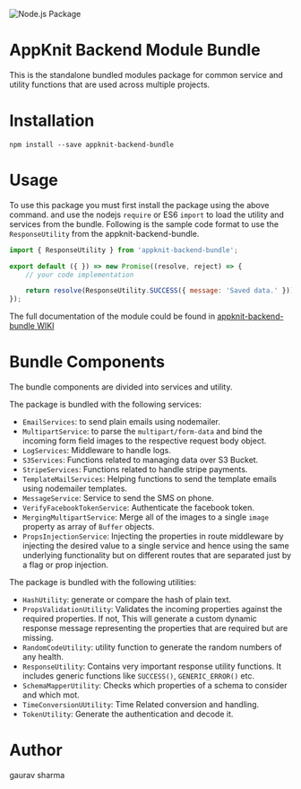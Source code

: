 ![Node.js Package](https://github.com/App-Knit/appknit-backend-modules/workflows/Node.js%20Package/badge.svg?branch=1.0.77)

# AppKnit Backend Module Bundle
This is the standalone bundled modules package for common service and utility functions that are used
across multiple projects.

# Installation
```
npm install --save appknit-backend-bundle
```

# Usage
To use this package you must first install the package using the above command.
and use the nodejs `require` or ES6 `import` to load the utility and services
from the bundle. Following is the sample code format to use the `ResponseUtility` from the appknit-backend-bundle.
```javascript
import { ResponseUtility } from 'appknit-backend-bundle';

export default ({ }) => new Promise((resolve, reject) => {
	// your code implementation

	return resolve(ResponseUtility.SUCCESS({ message: 'Saved data.' }));
});

```

The full documentation of the module could be found in [appknit-backend-bundle WIKI](https://github.com/App-Knit/appknit-backend-modules/wiki)

# Bundle Components
The bundle components are divided into services and utility.

The package is bundled with the following services:
- `EmailServices`: to send plain emails using nodemailer.
- `MultipartService`: to parse the `multipart/form-data` and bind the incoming form field images to the respective request body object.
- `LogServices`: Middleware to handle logs.
- `S3Services`: Functions related to managing data over S3 Bucket.
- `StripeServices`: Functions related to handle stripe payments.
- `TemplateMailServices`: Helping functions to send the template emails using nodemailer templates.
- `MessageService`: Service to send the SMS on phone.
- `VerifyFacebookTokenService`: Authenticate the facebook token.
- `MergingMultipartService`: Merge all of the images to a single `image` property as array of `Buffer` objects.
- `PropsInjectionService`: Injecting the properties in route middleware by injecting the desired value to a single service and hence using the same underlying functionality but on different routes that are separated just by a flag or prop injection.

The package is bundled with the following utilities:
- `HashUtility`: generate or compare the hash of plain text.
- `PropsValidationUtility`: Validates the incoming properties against the required properties. If not, This will generate a custom dynamic response message representing the properties that are required but are missing.
- `RandomCodeUtility`: utility function to generate the random numbers of any health.
- `ResponseUtility`: Contains very important response utility functions. It includes generic functions like `SUCCESS()`, `GENERIC_ERROR()` etc.
- `SchemaMapperUtility`: Checks which properties of a schema to consider and which mot.
- `TimeConversionUUtility`: Time Related conversion and handling.
- `TokenUtility`: Generate the authentication and decode it.

# Author
gaurav sharma
